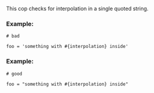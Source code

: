 This cop checks for interpolation in a single quoted string.

### Example:

    # bad

    foo = 'something with #{interpolation} inside'

### Example:

    # good

    foo = "something with #{interpolation} inside"
